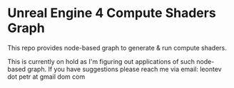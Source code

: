 # Unreal Engine 4 Compute Shaders Graph
This repo provides node-based graph to generate & run compute shaders.

This is currently on hold as I'm figuring out applications of such node-based graph. If you have suggestions please reach me via email: leontev dot petr at gmail dom com
